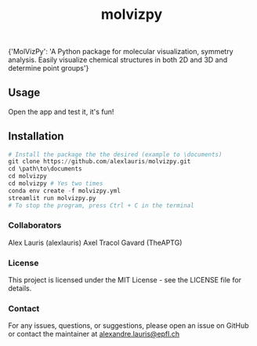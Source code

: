 <h1 align="center">
molvizpy
</h1>

<br>


{'MolVizPy': 'A Python package for molecular visualization, symmetry analysis. Easily visualize chemical structures in both 2D and 3D and determine point groups'}

## Usage
Open the app and test it, it's fun!

## Installation
```python
# Install the package the the desired (example to \documents)
git clone https://github.com/alexlauris/molvizpy.git
cd \path\to\documents
cd molvizpy
cd molvizpy # Yes two times
conda env create -f molvizpy.yml
streamlit run molvizpy.py
# To stop the program, press Ctrl + C in the terminal
```

### Collaborators
Alex Lauris (alexlauris) 
Axel Tracol Gavard (TheAPTG)

### License
This project is licensed under the MIT License - see the LICENSE file for details.

### Contact
For any issues, questions, or suggestions, please open an issue on GitHub or contact the maintainer at alexandre.lauris@epfl.ch


